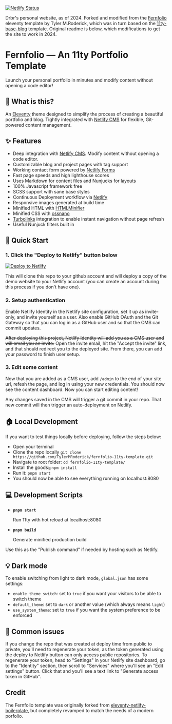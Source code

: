 [![Netlify Status](https://api.netlify.com/api/v1/badges/4812df70-6e0e-4f2b-9ead-53ea3e04bc18/deploy-status)](https://app.netlify.com/sites/glistening-meringue-642bee/deploys)

Drbr's personal website, as of 2024. Forked and modified from the [Fernfolio](https://github.com/TylerMRoderick/fernfolio-11ty-template) eleventy template
by Tyler M.Roderick, which was in turn based on the [11ty-base-blog](https://github.com/11ty/eleventy-base-blog) template.
Original readme is below, which modifications to get the site to work in 2024.

# Fernfolio — An 11ty Portfolio Template

Launch your personal portfolio in minutes and modify content without opening a code editor!

## 🤔 What is this?

An [Eleventy](https://www.11ty.io/) theme designed to simplify the process of creating a beautiful portfolio and blog. Tightly integrated with [Netlify CMS](https://www.netlifycms.org/) for flexible, Git-powered content management.

## ✨ Features

- Deep integration with [Netlify CMS](https://www.netlifycms.org/). Modify content without opening a code editor.
- Customizable blog and project pages with tag support
- Working contact form powered by [Netlify Forms](https://www.netlify.com/products/forms/)
- Fast page speeds and high lighthouse scores
- Uses Markdown for content files and Nunjucks for layouts
- 100% Javascript framework free
- SCSS support with sane base styles
- Continuous Deployment workflow via [Netlify](https://www.netlify.com/)
- Responsive images generated at build time
- Minified HTML with [HTMLMinifier](https://github.com/kangax/html-minifier)
- Minified CSS with [cssnano](https://github.com/cssnano/cssnano)
- [Turbolinks](https://github.com/turbolinks/turbolinks) integration to enable instant navigation without page refresh
- Useful Nunjuck filters built in

## 🚀 Quick Start

### 1. Click the "Deploy to Netlify" button below

[![Deploy to Netlify](https://www.netlify.com/img/deploy/button.svg)](https://app.netlify.com/start/deploy?repository=https://github.com/TylerMRoderick/fernfolio-11ty-template&stack=cms)

This will clone this repo to your github account and will deploy a copy of the demo website to your Netlify
account (you can create an account during this process if you don't have one).

### 2. Setup authentication

Enable Netlify Identity in the Netlify site configuration, set it up as invite-only, and invite
yourself as a user. Also enable GitHub OAuth and the Git Gateway so that you can log in as a GitHub
user and so that the CMS can commit updates.

~~After deploying this project, Netlify Identity will add you as a CMS user and
will email you an invite.~~ Open the invite email, hit the "Accept the invite" link, and that should redirect you to the deployed site. From there, you can add your password to finish user setup.

### 3. Edit some content

Now that you are added as a CMS user, add `/admin` to the end of your site url, refesh the page, and log in using your new credentials. You should now see the content dashboard. Now you can start editing content!

Any changes saved in the CMS will trigger a git commit in your repo. That new commit will then trigger an auto-deployment on Netlify.

## 🏠 Local Development

If you want to test things locally before deploying, follow the steps below:

- Open your terminal
- Clone the repo locally `git clone https://github.com/TylerMRoderick/fernfolio-11ty-template.git`
- Navigate to root folder: `cd fernfolio-11ty-template/`
- Install the goods:`pnpm install`
- Run it: `pnpm start`
- You should now be able to see everything running on localhost:8080

## 💻 Development Scripts

- **`pnpm start`**

  Run 11ty with hot reload at localhost:8080

- **`pnpm build`**

  Generate minified production build

Use this as the "Publish command" if needed by hosting such as Netlify.

## 💡 Dark mode

To enable switching from light to dark mode, `global.json` has some settings:

- `enable_theme_switch`: set to `true` if you want your visitors to be able to switch theme
- `default_theme`: set to `dark` or another value (which always means `light`)
- `use_system_theme`: set to `true` if you want the system preference to be enforced

## 🎩 Common issues

If you change the repo that was created at deploy time from public to private, you'll need to regenerate your token,
as the token generated using the deploy to Netlify button can only access public repositories. To
regenerate your token, head to "Settings" in your Netlify site dashboard, go to the "Identity"
section, then scroll to "Services" where you'll see an "Edit settings" button. Click that and you'll
see a text link to "Generate access token in GitHub".

## Credit

The Fernfolio template was originally forked from [eleventy-netlify-boilerplate](https://github.com/danurbanowicz/eleventy-netlify-boilerplate), but completely revamped to match the needs of a modern porfolio.
